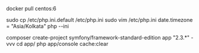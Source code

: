 docker pull centos:6

sudo cp /etc/php.ini.default /etc/php.ini
sudo vim /etc/php.ini
date.timezone = "Asia/Kolkata"
php --ini

composer create-project symfony/framework-standard-edition app "2.3.*" -vvv
cd app/
php app/console cache:clear



